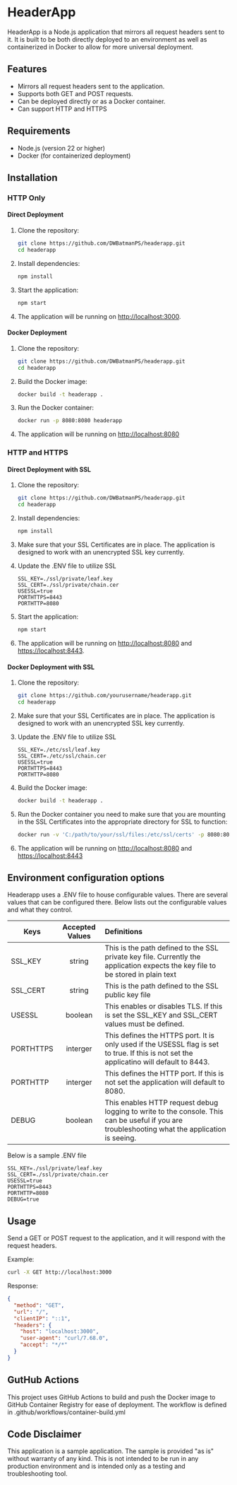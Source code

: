 # HeaderApp

HeaderApp is a Node.js application that mirrors all request headers sent to it. It is built to be both directly deployed to an environment as well as containerized in Docker to allow for more universal deployment.

## Features

- Mirrors all request headers sent to the application.
- Supports both GET and POST requests.
- Can be deployed directly or as a Docker container.
- Can support HTTP and HTTPS

## Requirements

- Node.js (version 22 or higher)
- Docker (for containerized deployment)

## Installation

### HTTP Only

#### Direct Deployment

1. Clone the repository:

   ```sh
   git clone https://github.com/DWBatmanPS/headerapp.git
   cd headerapp

2. Install dependencies:

   ```sh
   npm install

3. Start the application:

   ```sh
   npm start

4. The application will be running on [http://localhost:3000](http://localhost:3000).

#### Docker Deployment

1. Clone the repository:

   ```sh
   git clone https://github.com/DWBatmanPS/headerapp.git
   cd headerapp


2. Build the Docker image:

   ```sh
   docker build -t headerapp .
   
3. Run the Docker container:

   ```sh
   docker run -p 8080:8080 headerapp

4. The application will be running on [http://localhost:8080](http://localhost:8080)

### HTTP and HTTPS

#### Direct Deployment with SSL

1. Clone the repository:

   ```sh
   git clone https://github.com/DWBatmanPS/headerapp.git
   cd headerapp

2. Install dependencies:

   ```sh
   npm install

3. Make sure that your SSL Certificates are in place. The application is designed to work with an unencrypted SSL key currently.

4. Update the .ENV file to utilize SSL

   ```text
   SSL_KEY=./ssl/private/leaf.key
   SSL_CERT=./ssl/private/chain.cer
   USESSL=true
   PORTHTTPS=8443
   PORTHTTP=8080
   ```

5. Start the application:

   ```sh
   npm start

6. The application will be running on [http://localhost:8080](http://localhost:8080) and [https://localhost:8443](https://localhost:8443).

#### Docker Deployment with SSL

1. Clone the repository:

   ```sh
   git clone https://github.com/yourusername/headerapp.git
   cd headerapp

2. Make sure that your SSL Certificates are in place. The application is designed to work with an unencrypted SSL key currently.

3. Update the .ENV file to utilize SSL

   ```text
   SSL_KEY=./etc/ssl/leaf.key
   SSL_CERT=./etc/ssl/chain.cer
   USESSL=true
   PORTHTTPS=8443
   PORTHTTP=8080
   ```

4. Build the Docker image:

   ```sh
   docker build -t headerapp .
   
5. Run the Docker container you need to make sure that you are mounting in the SSL Certificates into the appropriate directory for SSL to function:

   ```sh
   docker run -v 'C:/path/to/your/ssl/files:/etc/ssl/certs' -p 8080:8080 -p 8443:8443 headerapp

6. The application will be running on [http://localhost:8080](http://localhost:8080) and [https://localhost:8443](https://localhost:8443)

## Environment configuration options

Headerapp uses a .ENV file to house configurable values. There are several values that can be configured there. Below lists out the configurable values and what they control.

| Keys | Accepted Values | Definitions|
|-----------|:-----------:|:-----------|
| SSL_KEY | string | This is the path defined to the SSL private key file. Currently the application expects the key file to be stored in plain text |
| SSL_CERT | string | This is the path defined to the SSL public key file |
| USESSL | boolean | This enables or disables TLS. If this is set the SSL_KEY and SSL_CERT values must be defined. |
| PORTHTTPS | interger | This defines the HTTPS port. It is only used if the USESSL flag is set to true. If this is not set the applicatino will default to 8443. |
| PORTHTTP | interger | This defines the HTTP port. If this is not set the application will default to 8080. |
| DEBUG | boolean | This enables HTTP request debug logging to write to the console. This can be useful if you are troubleshooting what the application is seeing. |

Below is a sample .ENV file

``` text
SSL_KEY=./ssl/private/leaf.key
SSL_CERT=./ssl/private/chain.cer
USESSL=true
PORTHTTPS=8443
PORTHTTP=8080
DEBUG=true
```

## Usage

Send a GET or POST request to the application, and it will respond with the request headers.

Example:

```sh
curl -X GET http://localhost:3000
```

Response:

```json
{
  "method": "GET",
  "url": "/",
  "clientIP": "::1",
  "headers": {
    "host": "localhost:3000",
    "user-agent": "curl/7.68.0",
    "accept": "*/*"
  }
}
```

## GutHub Actions

This project uses GitHub Actions to build and push the Docker image to GitHub Container Registry for ease of deployment. The workflow is defined in .github/workflows/container-build.yml

## Code Disclaimer

This application is a sample application. The sample is provided "as is" without warranty of any kind. This is not intended to be run in any production environment and is intended only as a testing and troubleshooting tool.
